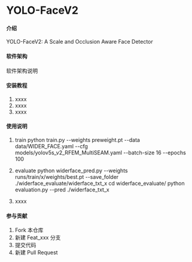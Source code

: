 # YOLO-FaceV2

#### 介绍
YOLO-FaceV2: A Scale and Occlusion Aware Face Detector

#### 软件架构
软件架构说明


#### 安装教程

1.  xxxx
2.  xxxx
3.  xxxx

#### 使用说明

1.  train
python train.py --weights preweight.pt --data data/WIDER_FACE.yaml --cfg models/yolov5s_v2_RFEM_MultiSEAM.yaml  --batch-size 16 --epochs 100
2.  evaluate
python widerface_pred.py --weights runs/train/x/weights/best.pt --save_folder ./widerface_evaluate/widerface_txt_x
cd widerface_evaluate/
python evaluation.py --pred ./widerface_txt_x

3.  xxxx

#### 参与贡献

1.  Fork 本仓库
2.  新建 Feat_xxx 分支
3.  提交代码
4.  新建 Pull Request
